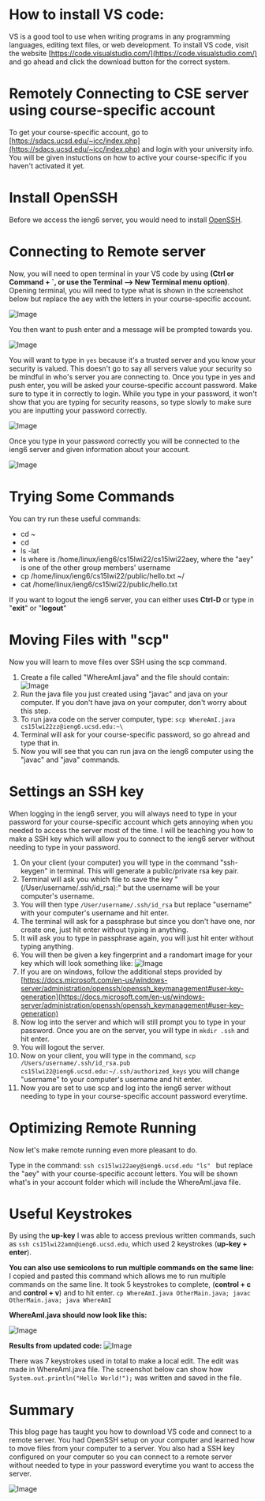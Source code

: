 
# How to install VS code:
VS is a good tool to use when writing programs in any programming languages, editing text files, or web development. 
To install VS code, visit the website [https://code.visualstudio.com/](https://code.visualstudio.com/) and go ahead and click the download
button for the correct system.

# Remotely Connecting to CSE server using course-specific account
To get your course-specific account, go to [https://sdacs.ucsd.edu/~icc/index.php](https://sdacs.ucsd.edu/~icc/index.php) and login with your university info. 
You will be given instuctions on how to active your course-specific if you haven't activated it yet. 

# Install OpenSSH
Before we access the ieng6 server, you would need to install [OpenSSH](https://docs.microsoft.com/en-us/windows-server/administration/openssh/openssh_install_firstuse).

# Connecting to Remote server
Now, you will need to open terminal in your VS code by using **(Ctrl or Command + `, or use the Terminal --> New Terminal menu option)**. Opening terminal, you will need to type what is shown in the screenshot below but replace the aey with the letters in your course-specific account.

![Image](screenshot1.PNG)

You then want to push enter and a message will be prompted towards you.

![Image](screenshot2.PNG)

You will want to type in `yes` because it's a trusted server and you know your security is valued. This doesn't go to say all servers value your security so be mindful in who's server you are connecting to. Once you type in yes and push enter, you will be asked your course-specific account password. Make sure to type it in correctly to login. While you type in your password, it won't show that you are typing for security reasons, so type slowly to make sure you are inputting your password correctly. 

![Image](screenshot3.PNG)

Once you type in your password correctly you will be connected to the ieng6 server and given information about your account.

![Image](screenshot4.PNG)


# Trying Some Commands
You can try run these useful commands:
* cd ~
* cd
* ls -lat
* ls <directory> where <directory> is /home/linux/ieng6/cs15lwi22/cs15lwi22aey, where the "aey" is one of the other group members' username
* cp /home/linux/ieng6/cs15lwi22/public/hello.txt ~/
* cat /home/linux/ieng6/cs15lwi22/public/hello.txt

If you want to logout the ieng6 server, you can either uses **Ctrl-D** or type in "**exit**" or "**logout**"

# Moving Files with "scp"
Now you will learn to move files over SSH using the scp command. 
1. Create a file called "WhereAmI.java" and the file should contain:
    ![Image](screenshotCode.PNG)
2. Run the java file you just created using "javac" and java on your computer. If you don't have java on your computer, don't worry about this step.
3. To run java code on the server computer, type: `scp WhereAmI.java cs15lwi22zz@ieng6.ucsd.edu:~\`
4. Terminal will ask for your course-specific password, so go ahread and type that in.
5. Now you will see that you can run java on the ieng6 computer using the "javac" and "java" commands. 

# Settings an SSH key
When logging in the ieng6 server, you will always need to type in your password for your course-specific account which gets annoying when you needed to access the server most of the time. I will be teaching you how to make a SSH key which will allow you to connect to the ieng6 server without needing to type in your password. 

1. On your client (your computer) you will type in the command "ssh-keygen" in terminal. This will generate a public/private rsa key pair.
2. Terminal will ask you which file to save the key "(/User/username/.ssh/id_rsa):" but the username will be your computer's username.
3. You will then type `/User/username/.ssh/id_rsa` but replace "username" with your computer's username and hit enter.
4. The terminal will ask for a passphrase but since you don't have one, nor create one, just hit enter without typing in anything.
5. It will ask you to type in passphrase again, you will just hit enter without typing anything.
6. You will then be given a key fingerprint and a randomart image for your key which will look something like:
    ![Image](screenshot6.PNG)
7. If you are on windows, follow the additional steps provided by [https://docs.microsoft.com/en-us/windows-server/administration/openssh/openssh_keymanagement#user-key-generation](https://docs.microsoft.com/en-us/windows-server/administration/openssh/openssh_keymanagement#user-key-generation)
8. Now log into the server and which will still prompt you to type in your password. Once you are on the server, you will type in `mkdir .ssh` and hit enter.
9. You will logout the server.
10. Now on your client, you will type in the command, `scp /Users/username/.ssh/id_rsa.pub cs15lwi22@ieng6.ucsd.edu:~/.ssh/authorized_keys` you will change "username" to your computer's username and hit enter.
11. Now you are set to use scp and log into the ieng6 server without needing to type in your course-specific account password everytime. 

# Optimizing Remote Running
Now let's make remote running even more pleasant to do.

Type in the command: `ssh cs15lwi22aey@ieng6.ucsd.edu "ls" ` but replace the "aey" with your course-specific account letters.
You will be shown what's in your account folder which will include the WhereAmI.java file. 

# Useful Keystrokes
By using the **up-key** I was able to access previous written commands, such as `ssh cs15lwi22amn@ieng6.ucsd.edu`, which used 2 keystrokes (**up-key + enter**).

**You can also use semicolons to run multiple commands on the same line:** 
I copied and pasted this command which allows me to run multiple commands on the same line. It took 5 keystrokes to complete, (**control + c** and **control + v**) and to hit enter. 
`cp WhereAmI.java OtherMain.java; javac OtherMain.java; java WhereAmI`

 **WhereAmI.java should now look like this:**

![Image](screenshot5.png)


**Results from updated code:**
![Image](screenshot7.png)

There was 7 keystrokes used in total to make a local edit. The edit was made in WhereAmI.java file. The screenshot below can show how `System.out.println("Hello World!");` was written and saved in the file.

 
# Summary
This blog page has taught you how to download VS code and connect to a remote server. You had OpenSSH setup on your computer and learned how to move files from your computer to a server. You also had a SSH key configured on your computer so you can connect to a remote server without needed to type in your password everytime you want to access the server. 

![Image](catDancing.gif)